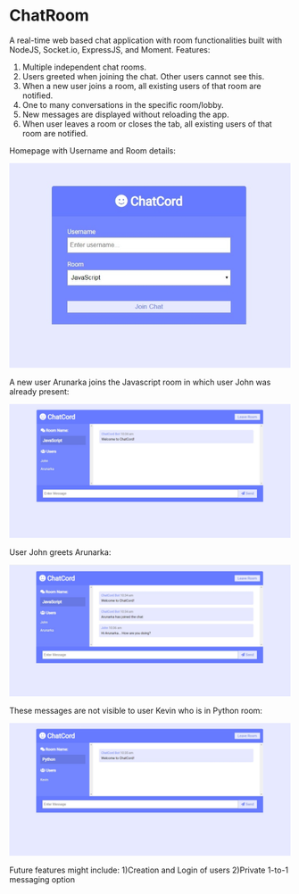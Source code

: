 # ChatRoom
A real-time web based chat application with room functionalities built with NodeJS, Socket.io, ExpressJS, and Moment.
Features:
1) Multiple independent chat rooms.
2) Users greeted when joining the chat. Other users cannot see this.
3) When a new user joins a room, all existing users of that room are notified.
4) One to many conversations in the specific room/lobby.
5) New messages are displayed without reloading the app.
6) When user leaves a room or closes the tab, all existing users of that room are notified.


Homepage with Username and Room details:

![alt text](https://github.com/dagrtaru/ChatRoom/blob/master/Snapshots/1.jpg)

A new user Arunarka joins the Javascript room in which user John was already present:

![alt text](https://github.com/dagrtaru/ChatRoom/blob/master/Snapshots/2.jpg)

User John greets Arunarka:

![alt text](https://github.com/dagrtaru/ChatRoom/blob/master/Snapshots/3.jpg)

These messages are not visible to user Kevin who is in Python room:

![alt text](https://github.com/dagrtaru/ChatRoom/blob/master/Snapshots/4.jpg)

Future features might include:
1)Creation and Login of users
2)Private 1-to-1 messaging option
